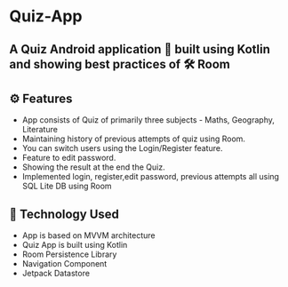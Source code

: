 # Quiz-App
## A Quiz Android application 📱 built using Kotlin and showing best practices of 🛠️ Room

## ⚙️ Features
- App consists of Quiz of primarily three subjects - Maths, Geography, Literature
- Maintaining history of previous attempts of quiz using Room.
- You can switch users using the Login/Register feature.
- Feature to edit password.
- Showing the result at the end the Quiz.
- Implemented login, register,edit password, previous attempts all using SQL Lite DB using Room

## 🚀 Technology Used
- App is based on MVVM architecture
- Quiz App is built using Kotlin
- Room Persistence Library
- Navigation Component
- Jetpack Datastore
